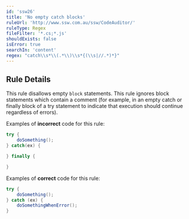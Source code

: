 ```yaml
---
id: 'ssw26'
title: 'No empty catch blocks'
ruleUrl: 'http://www.ssw.com.au/ssw/CodeAuditor/'
ruleType: Regex
fileFilter: '*.cs;*.js'
shouldExists: false
isError: true
searchIn: 'content'
regex: "catch\\s*\\(.*\\)\\s*{(\\s|//.*)*}"
---
```


## Rule Details

This rule disallows empty `block` statements. This rule ignores block statements which contain a comment (for example, in an empty catch or finally block of a try statement to indicate that execution should continue regardless of errors).

Examples of **incorrect** code for this rule:

```csharp
try {
    doSomething();
} catch(ex) {

} finally {

}
```

Examples of **correct** code for this rule:

```csharp
try {
    doSomething();
} catch (ex) {
    doSomethingWhenError();
}
```
